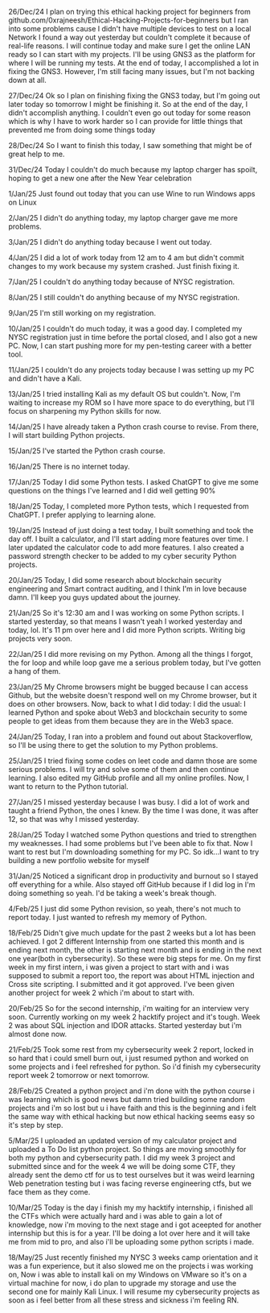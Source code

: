 26/Dec/24
  I plan on trying this ethical hacking project for beginners from github.com/0xrajneesh/Ethical-Hacking-Projects-for-beginners but I ran into some problems cause I didn't have multiple devices to test on a local Network I found a way out yesterday but couldn't complete it because of real-life reasons. I will continue today and make sure I get the online LAN ready so I can start with my projects. I'll be using GNS3 as the platform for where I will be running my tests.
  At the end of today, I accomplished a lot in fixing the GNS3. However, I'm still facing many issues, but I'm not backing down at all.

27/Dec/24
  Ok so I plan on finishing fixing the GNS3 today, but I'm going out later today so tomorrow I might be finishing it. So at the end of the day, I didn't accomplish anything. I couldn't even go out today for some reason which is why I have to work harder so I can provide for little things that prevented me from doing some things today

28/Dec/24
  So I want to finish this today, I saw something that might be of great help to me.

31/Dec/24
  Today I couldn't do much because my laptop charger has spoilt, hoping to get a new one after the New Year celebration 

1/Jan/25
  Just found out today that you can use Wine to run Windows apps on Linux

2/Jan/25
  I didn't do anything today, my laptop charger gave me more problems.

3/Jan/25
  I didn't do anything today because I went out today.

4/Jan/25
  I did a lot of work today from 12 am to 4 am but didn't commit changes to my work because my system crashed. Just 
finish fixing it.

7/Jan/25
  I couldn't do anything today because of NYSC registration.

8/Jan/25
  I still couldn't do anything because of my NYSC registration.

9/Jan/25
  I'm still working on my registration.

10/Jan/25
  I couldn't do much today, it was a good day. I completed my NYSC registration just in time before the portal closed, and I also got a new PC. Now, I can start pushing more for my pen-testing career with a better tool.

11/Jan/25
  I couldn't do any projects today because I was setting up my PC and didn't have a Kali.

13/Jan/25
  I tried installing Kali as my default OS but couldn't. Now, I'm waiting to increase my ROM so I have more space to do everything, but I'll focus on sharpening my Python skills for now.

14/Jan/25
  I have already taken a Python crash course to revise. From there, I will start building Python projects.

15/Jan/25
  I've started the Python crash course.

16/Jan/25
  There is no internet today.

17/Jan/25
  Today I did some Python tests. I asked ChatGPT to give me some questions on the things I've learned and I did well getting 90%

18/Jan/25
  Today, I completed more Python tests, which I requested from ChatGPT. I prefer applying to learning alone.

19/Jan/25
  Instead of just doing a test today, I built something and took the day off. I built a calculator, and I'll start adding more features over time. I later updated the calculator code to add more features. I also created a password strength checker to be added to my cyber security Python projects.

20/Jan/25
  Today, I did some research about blockchain security engineering and Smart contract auditing, and I think I'm in love because damn. I'll keep you guys updated about the journey.

21/Jan/25
  So it's 12:30 am and I was working on some Python scripts. I started yesterday, so that means I wasn't yeah I worked yesterday and today, lol. It's 11 pm over here and I did more Python scripts. Writing big projects very soon.

22/Jan/25
  I did more revising on my Python. Among all the things I forgot, the for loop and while loop gave me a serious problem today, but I've gotten a hang of them.

23/Jan/25
  My Chrome browsers might be bugged because I can access Github, but the website doesn't respond well on my Chrome browser, but it does on other browsers. Now, back to what I did today: I did the usual: I learned Python and spoke about Web3 and blockchain security to some people to get ideas from them because they are in the Web3 space.

24/Jan/25
  Today, I ran into a problem and found out about Stackoverflow, so I'll be using there to get the solution to my Python problems.

25/Jan/25
  I tried fixing some codes on leet code and damn those are some serious problems. I will try and solve some of them and then continue learning.
 I also edited my GitHub profile and all my online profiles. Now, I want to return to the Python tutorial.

 27/Jan/25
   I missed yesterday because I was busy. I did a lot of work and taught a friend Python, the ones I knew. By the time I was done, it was after 12, so that was why I missed yesterday.

28/Jan/25
  Today I watched some Python questions and tried to strengthen my weaknesses. I had some problems but I've been able to fix that. Now I want to rest but I'm downloading something for my PC. So idk...I want to try building a new portfolio website for myself

31/Jan/25
  Noticed a significant drop in productivity and burnout so I stayed off everything for a while. Also stayed off GitHub because if I did log in I'm doing something so yeah. I'd be taking a week's break though.

4/Feb/25
  I just did some Python revision, so yeah, there's not much to report today. I just wanted to refresh my memory of Python.

18/Feb/25
  Didn't give much update for the past 2 weeks but a lot has been achieved. I got 2 different Internship from one started this month and is ending next month, the other is starting next month and is ending in the next one year(both in cybersecurity). So these were big steps for me. On my first week in my first intern, i was given a project to start with and i was supposed to submit a report too, the report was about HTML injection and Cross site scripting. I submitted and it got approved. I've been given another project for week 2 which i'm about to start with.

20/Feb/25
  So for the second internship, i'm waiting for an interview very soon. Currently working on my week 2 hacktify project and it's tough. Week 2 was about SQL injection and IDOR attacks. Started yesterday but i'm almost done now.

21/Feb/25
  Took some rest from my cybersecurity week 2 report, locked in so hard that i could smell burn out, i just resumed python and worked on some projects and i feel refreshed for python. So i'd finish my cybersecurity report week 2 tomorrow or next tomorrow.

28/Feb/25
  Created a python project and i'm done with the python course i was learning which is good news but damn tried building some random projects and i'm so lost but u i have faith and this is the beginning and i felt the same way with ethical hacking but now ethical hacking seems easy so it's step by step.

5/Mar/25
  I uploaded an updated version of my calculator project and uploaded a To Do list python project. So things are moving smoothly for both my python and cybersecurity path. I did my week 3 project and submitted since and for the week 4 we will be doing some CTF, they already sent the demo ctf for us to test ourselves but it was weird learning Web penetration testing but i was facing reverse engineering ctfs, but we face them as they come.

10/Mar/25
  Today is the day i finish my my hacktify internship, i finished all the CTFs which were actually hard and i was able to gain a lot of knowledge, now i'm moving to the next stage and i got aceepted for another internship but this is for a year. I'll be doing a lot over here and it will take me from mid to pro, and also i'll be uploading some python scripts i made.

18/May/25
  Just recently finished my NYSC 3 weeks camp orientation and it was a fun experience, but it also slowed me on the projects i was working on, Now i was able to install kali on my Windows on VMware so it's on a virtual machine for now, i do plan to upgrade my storage and use the second one for mainly Kali Linux. I will resume my cybersecurity projects as soon as i feel better from all these stress and sickness i'm feeling RN.

